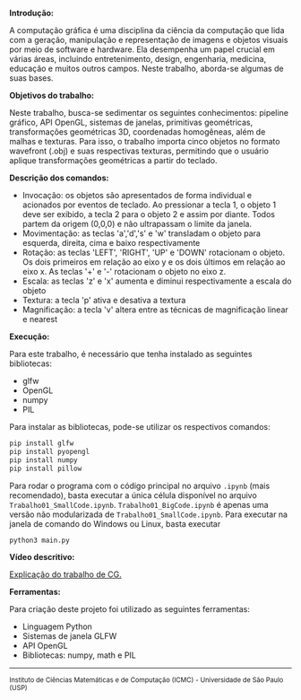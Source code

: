 **Introdução:**

A computação gráfica é uma disciplina da ciência da computação que lida com a geração, manipulação e representação de imagens e objetos visuais por meio de software e hardware. Ela desempenha um papel crucial em várias áreas, incluindo entretenimento, design, engenharia, medicina, educação e muitos outros campos. Neste trabalho, aborda-se algumas de suas bases.

**Objetivos do trabalho:**

Neste trabalho, busca-se sedimentar os seguintes conhecimentos: pipeline gráfico, API OpenGL, sistemas de janelas, primitivas geométricas, transformações geométricas 3D, coordenadas homogêneas, além de malhas e texturas. Para isso, o trabalho importa cinco objetos no formato wavefront (.obj) e suas respectivas texturas, permitindo que o usuário aplique transformações geométricas a partir do teclado.

**Descrição dos comandos:**

* Invocação: os objetos são apresentados de forma individual e acionados por eventos de teclado. Ao pressionar a tecla 1, o objeto 1 deve ser exibido, a tecla 2 para o objeto 2 e assim por diante. Todos partem da origem (0,0,0) e não ultrapassam o limite da janela. 
* Movimentação: as teclas 'a','d','s' e 'w' transladam o objeto para esquerda, direita, cima e baixo respectivamente
* Rotação: as teclas 'LEFT', 'RIGHT', 'UP' e 'DOWN' rotacionam o objeto. Os dois primeiros em relação ao eixo y e os dois últimos em relação ao eixo x. As teclas '+' e '-' rotacionam o objeto no eixo z.
* Escala: as teclas 'z' e 'x' aumenta e diminui respectivamente a escala do objeto
* Textura: a tecla 'p' ativa e desativa a textura
* Magnificação: a tecla 'v' altera entre as técnicas de magnificação linear e nearest

**Execução:**

Para este trabalho, é necessário que tenha instalado as seguintes bibliotecas: 
* glfw
* OpenGL
* numpy
* PIL

Para instalar as bibliotecas, pode-se utilizar os respectivos comandos:

```python
pip install glfw
pip install pyopengl
pip install numpy
pip install pillow
```

Para rodar o programa com o código principal no arquivo `.ipynb` (mais recomendado), basta executar a única célula disponível no arquivo `Trabalho01_SmallCode.ipynb`. `Trabalho01_BigCode.ipynb` é apenas uma versão não modularizada de `Trabalho01_SmallCode.ipynb`. Para executar na janela de comando do Windows ou Linux, basta executar 

```python
python3 main.py
```

**Vídeo descritivo:**

[Explicação do trabalho de CG.]((https://www.youtube.com/watch?v=esiEs0zNfrs))

**Ferramentas:**

Para criação deste projeto foi utilizado as seguintes ferramentas:
* Linguagem Python
* Sistemas de janela GLFW
* API OpenGL
* Bibliotecas: numpy, math e PIL

---

<sup>Instituto de Ciências Matemáticas e de Computação (ICMC) - Universidade de São Paulo (USP)</sup>

